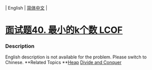 | English | [简体中文](README.md) |

# [面试题40. 最小的k个数  LCOF](https://leetcode-cn.com/problems/zui-xiao-de-kge-shu-lcof)
 ### Description
English description is not available for the problem. Please switch to Chinese.
**Related Topics	**[Heap](https://leetcode-cn.com/tag/heap) [Divide and Conquer](https://leetcode-cn.com/tag/divide-and-conquer) 